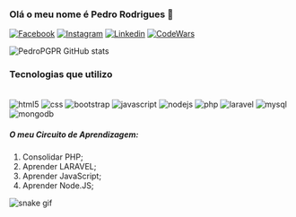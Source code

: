 ### Olá o meu nome é Pedro Rodrigues 👋

[![Facebook](https://img.shields.io/badge/Facebook-1877F2?style=for-the-badge&logo=facebook&logoColor=white)](https://www.facebook.com/PedroPGPR/)
[![Instagram](https://img.shields.io/badge/Instagram-E4405F?style=for-the-badge&logo=instagram&logoColor=white)](https://www.instagram.com/pedro_rodrigues336/)
[![Linkedin](https://img.shields.io/badge/LinkedIn-0077B5?style=for-the-badge&logo=linkedin&logoColor=white)](https://www.linkedin.com/in/pedro-rodrigues336/)
[![CodeWars](https://img.shields.io/badge/Codewars-B1361E?style=for-the-badge&logo=Codewars&logoColor=white)](https://codewars.com/users/PedroPGPR)

![PedroPGPR GitHub stats](https://github-readme-stats.vercel.app/api?username=PedroPGPR&show_icons=true&theme=tokyonight)

### Tecnologias que utilizo

<div style="display: inline_block">
  <br>
  <img align="center" alt="html5" src="https://img.shields.io/badge/HTML5-E34F26?style=for-the-badge&logo=html5&logoColor=white">  
  <img align="center" alt="css" src="https://img.shields.io/badge/CSS3-1572B6?style=for-the-badge&logo=css3&logoColor=white">  
  <img align="center" alt="bootstrap" src="https://img.shields.io/badge/Bootstrap-563D7C?style=for-the-badge&logo=bootstrap&logoColor=white">  
  <img align="center" alt="javascript" src="https://img.shields.io/badge/JavaScript-F7DF1E?style=for-the-badge&logo=javascript&logoColor=black">  
  <img align="center" alt="nodejs" src="https://img.shields.io/badge/Node.js-43853D?style=for-the-badge&logo=node.js&logoColor=white">  
  <img align="center" alt="php" src="https://img.shields.io/badge/PHP-777BB4?style=for-the-badge&logo=php&logoColor=white">  
  <img align="center" alt="laravel" src="https://img.shields.io/badge/Laravel-FF2D20?style=for-the-badge&logo=laravel&logoColor=white">  
  <img align="center" alt="mysql" src="https://img.shields.io/badge/MySQL-00000F?style=for-the-badge&logo=mysql&logoColor=white">  
  <img align="center" alt="mongodb" src="https://img.shields.io/badge/MongoDB-4EA94B?style=for-the-badge&logo=mongodb&logoColor=white">  
</div>

<div>
  <h5>O meu Circuito de Aprendizagem:</h5>
  <ol>
    <li>Consolidar PHP;</li>
    <li>Aprender LARAVEL;</li>
    <li>Aprender JavaScript;</li>
    <li>Aprender Node.JS;</li>
  </ol>
</div>

![snake gif](https://github.com/PedroPGPR/PedroPGPR/blob/output/github-contribution-grid-snake.svg)
